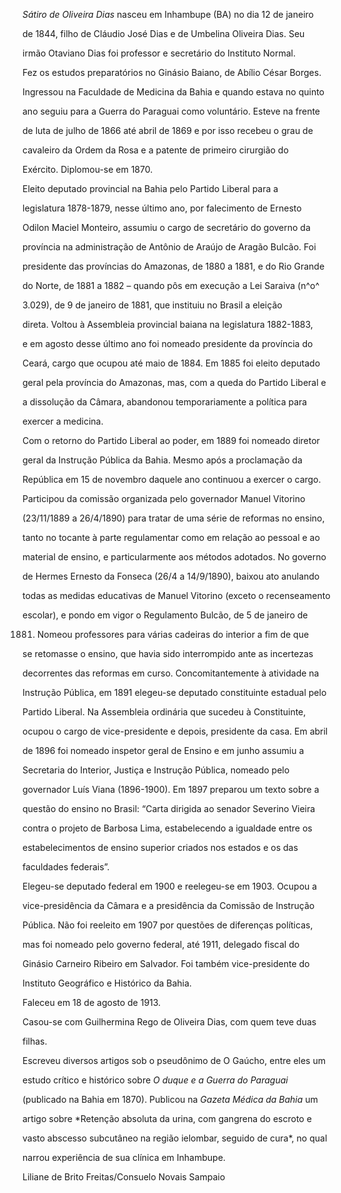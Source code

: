 

*Sátiro de Oliveira Dias* nasceu em Inhambupe (BA) no dia 12 de janeiro

de 1844, filho de Cláudio José Dias e de Umbelina Oliveira Dias. Seu

irmão Otaviano Dias foi professor e secretário do Instituto Normal.



Fez os estudos preparatórios no Ginásio Baiano, de Abílio César Borges.

Ingressou na Faculdade de Medicina da Bahia e quando estava no quinto

ano seguiu para a Guerra do Paraguai como voluntário. Esteve na frente

de luta de julho de 1866 até abril de 1869 e por isso recebeu o grau de

cavaleiro da Ordem da Rosa e a patente de primeiro cirurgião do

Exército. Diplomou-se em 1870.



Eleito deputado provincial na Bahia pelo Partido Liberal para a

legislatura 1878-1879, nesse último ano, por falecimento de Ernesto

Odilon Maciel Monteiro, assumiu o cargo de secretário do governo da

província na administração de Antônio de Araújo de Aragão Bulcão. Foi

presidente das províncias do Amazonas, de 1880 a 1881, e do Rio Grande

do Norte, de 1881 a 1882 – quando pôs em execução a Lei Saraiva (n^o^

3.029), de 9 de janeiro de 1881, que instituiu no Brasil a eleição

direta. Voltou à Assembleia provincial baiana na legislatura 1882-1883,

e em agosto desse último ano foi nomeado presidente da província do

Ceará, cargo que ocupou até maio de 1884. Em 1885 foi eleito deputado

geral pela província do Amazonas, mas, com a queda do Partido Liberal e

a dissolução da Câmara, abandonou temporariamente a política para

exercer a medicina.



Com o retorno do Partido Liberal ao poder, em 1889 foi nomeado diretor

geral da Instrução Pública da Bahia. Mesmo após a proclamação da

República em 15 de novembro daquele ano continuou a exercer o cargo.

Participou da comissão organizada pelo governador Manuel Vitorino

(23/11/1889 a 26/4/1890) para tratar de uma série de reformas no ensino,

tanto no tocante à parte regulamentar como em relação ao pessoal e ao

material de ensino, e particularmente aos métodos adotados. No governo

de Hermes Ernesto da Fonseca (26/4 a 14/9/1890), baixou ato anulando

todas as medidas educativas de Manuel Vitorino (exceto o recenseamento

escolar), e pondo em vigor o Regulamento Bulcão, de 5 de janeiro de

1881. Nomeou professores para várias cadeiras do interior a fim de que

se retomasse o ensino, que havia sido interrompido ante as incertezas

decorrentes das reformas em curso. Concomitantemente à atividade na

Instrução Pública, em 1891 elegeu-se deputado constituinte estadual pelo

Partido Liberal. Na Assembleia ordinária que sucedeu à Constituinte,

ocupou o cargo de vice-presidente e depois, presidente da casa. Em abril

de 1896 foi nomeado inspetor geral de Ensino e em junho assumiu a

Secretaria do Interior, Justiça e Instrução Pública, nomeado pelo

governador Luís Viana (1896-1900). Em 1897 preparou um texto sobre a

questão do ensino no Brasil: “Carta dirigida ao senador Severino Vieira

contra o projeto de Barbosa Lima, estabelecendo a igualdade entre os

estabelecimentos de ensino superior criados nos estados e os das

faculdades federais”.



Elegeu-se deputado federal em 1900 e reelegeu-se em 1903. Ocupou a

vice-presidência da Câmara e a presidência da Comissão de Instrução

Pública. Não foi reeleito em 1907 por questões de diferenças políticas,

mas foi nomeado pelo governo federal, até 1911, delegado fiscal do

Ginásio Carneiro Ribeiro em Salvador. Foi também vice-presidente do

Instituto Geográfico e Histórico da Bahia.



Faleceu em 18 de agosto de 1913.



Casou-se com Guilhermina Rego de Oliveira Dias, com quem teve duas

filhas.



Escreveu diversos artigos sob o pseudônimo de O Gaúcho, entre eles um

estudo crítico e histórico sobre *O duque e a Guerra do Paraguai*

(publicado na Bahia em 1870). Publicou na *Gazeta Médica da Bahia* um

artigo sobre *Retenção absoluta da urina, com gangrena do escroto e

vasto abscesso subcutâneo na região ielombar, seguido de cura*, no qual

narrou experiência de sua clínica em Inhambupe.



Liliane de Brito Freitas/Consuelo Novais Sampaio




